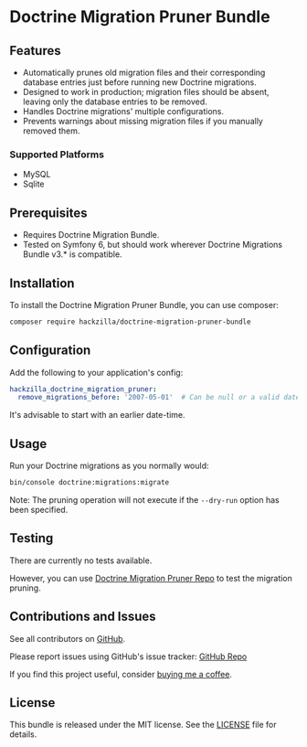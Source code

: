 # Doctrine Migration Pruner Bundle

## Features
- Automatically prunes old migration files and their corresponding database entries just before running new Doctrine migrations.
- Designed to work in production; migration files should be absent, leaving only the database entries to be removed.
- Handles Doctrine migrations' multiple configurations.
- Prevents warnings about missing migration files if you manually removed them.

### Supported Platforms

- MySQL
- Sqlite

## Prerequisites
- Requires Doctrine Migration Bundle.
- Tested on Symfony 6, but should work wherever Doctrine Migrations Bundle v3.* is compatible.

## Installation
To install the Doctrine Migration Pruner Bundle, you can use composer:

```bash
composer require hackzilla/doctrine-migration-pruner-bundle
```

## Configuration
Add the following to your application's config:

```yaml
hackzilla_doctrine_migration_pruner:
  remove_migrations_before: '2007-05-01'  # Can be null or a valid date-time
```

It's advisable to start with an earlier date-time.

## Usage
Run your Doctrine migrations as you normally would:

```bash
bin/console doctrine:migrations:migrate
```

Note: The pruning operation will not execute if the `--dry-run` option has been specified.

## Testing
There are currently no tests available.

However, you can use 
[Doctrine Migration Pruner Repo](https://github.com/hackzilla/DoctrineMigrationPruner) to test the migration pruning.

## Contributions and Issues
See all contributors on [GitHub](https://github.com/hackzilla/DoctrineMigrationPrunerBundle/graphs/contributors).

Please report issues using GitHub's issue tracker: [GitHub Repo](https://github.com/hackzilla/DoctrineMigrationPrunerBundle)

If you find this project useful, consider [buying me a coffee](https://www.buymeacoffee.com/hackzilla).

## License

This bundle is released under the MIT license. See the [LICENSE](https://github.com/hackzilla/DoctrineMigrationPrunerBundle/blob/main/LICENSE) file for details.
